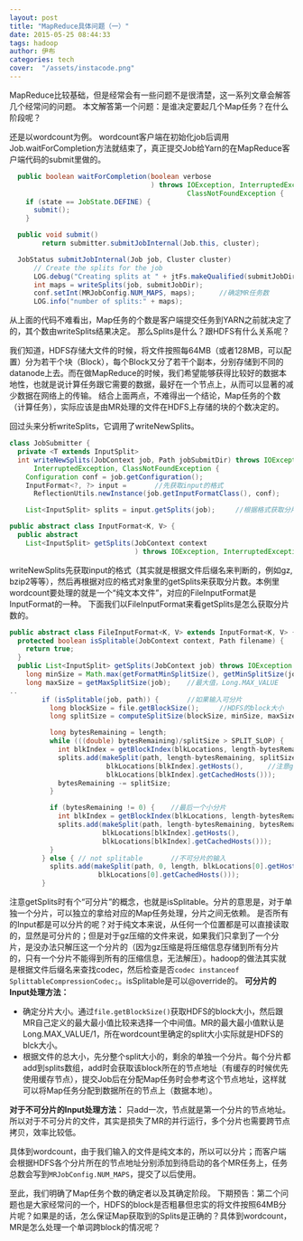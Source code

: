 ```yaml
---
layout: post
title: "MapReduce具体问题（一）"
date: 2015-05-25 08:44:33
tags: hadoop
author: 伊布
categories: tech
cover:  "/assets/instacode.png"
---
```



MapReduce比较基础，但是经常会有一些问题不是很清楚，这一系列文章会解答几个经常问的问题。
本文解答第一个问题：是谁决定要起几个Map任务？在什么阶段呢？

还是以wordcount为例。
wordcount客户端在初始化job后调用Job.waitForCompletion方法就结束了，真正提交Job给Yarn的在MapReduce客户端代码的submit里做的。

```java
  public boolean waitForCompletion(boolean verbose
                                   ) throws IOException, InterruptedException,
                                            ClassNotFoundException {
    if (state == JobState.DEFINE) {
      submit();
    }

  public void submit()
        return submitter.submitJobInternal(Job.this, cluster);

  JobStatus submitJobInternal(Job job, Cluster cluster)
      // Create the splits for the job
      LOG.debug("Creating splits at " + jtFs.makeQualified(submitJobDir));
      int maps = writeSplits(job, submitJobDir);
      conf.setInt(MRJobConfig.NUM_MAPS, maps);		//确定MR任务数
      LOG.info("number of splits:" + maps);
```

从上面的代码不难看出，Map任务的个数是客户端提交任务到YARN之前就决定了的，其个数由writeSplits结果决定。
那么Splits是什么？跟HDFS有什么关系呢？

我们知道，HDFS存储大文件的时候，将文件按照每64MB（或者128MB，可以配置）分为若干个块（Block），每个Block又分了若干个副本，分别存储到不同的datanode上去。而在做MapReduce的时候，我们希望能够获得比较好的数据本地性，也就是说计算任务跟它需要的数据，最好在一个节点上，从而可以显著的减少数据在网络上的传输。
结合上面两点，不难得出一个结论，Map任务的个数（计算任务），实际应该是由MR处理的文件在HDFS上存储的块的个数决定的。

回过头来分析writeSplits，它调用了writeNewSplits。

```java
class JobSubmitter {
  private <T extends InputSplit>
  int writeNewSplits(JobContext job, Path jobSubmitDir) throws IOException,
      InterruptedException, ClassNotFoundException {
    Configuration conf = job.getConfiguration();
    InputFormat<?, ?> input =		//先获取input的格式
      ReflectionUtils.newInstance(job.getInputFormatClass(), conf);

    List<InputSplit> splits = input.getSplits(job);		//根据格式获取分片数

public abstract class InputFormat<K, V> {
  public abstract
    List<InputSplit> getSplits(JobContext context
                               ) throws IOException, InterruptedException;
```

writeNewSplits先获取input的格式（其实就是根据文件后缀名来判断的，例如gz, bzip2等等），然后再根据对应的格式对象里的getSplits来获取分片数。本例里wordcount要处理的就是一个“纯文本文件”，对应的FileInputFormat是InputFormat的一种。
下面我们以FileInputFormat来看getSplits是怎么获取分片数的。

```java
public abstract class FileInputFormat<K, V> extends InputFormat<K, V> {
  protected boolean isSplitable(JobContext context, Path filename) {
    return true;
  }
  public List<InputSplit> getSplits(JobContext job) throws IOException {
    long minSize = Math.max(getFormatMinSplitSize(), getMinSplitSize(job));	//最小值，1
    long maxSize = getMaxSplitSize(job);	//最大值，Long.MAX_VALUE
..
        if (isSplitable(job, path)) {		//如果输入可分片
          long blockSize = file.getBlockSize();		//HDFS的block大小
          long splitSize = computeSplitSize(blockSize, minSize, maxSize);

          long bytesRemaining = length;
          while (((double) bytesRemaining)/splitSize > SPLIT_SLOP) {
            int blkIndex = getBlockIndex(blkLocations, length-bytesRemaining);
            splits.add(makeSplit(path, length-bytesRemaining, splitSize,
                        blkLocations[blkIndex].getHosts(),		//注意getHosts
                        blkLocations[blkIndex].getCachedHosts()));
            bytesRemaining -= splitSize;
          }

          if (bytesRemaining != 0) {	//最后一个小分片
            int blkIndex = getBlockIndex(blkLocations, length-bytesRemaining);
            splits.add(makeSplit(path, length-bytesRemaining, bytesRemaining,
                       blkLocations[blkIndex].getHosts(),
                       blkLocations[blkIndex].getCachedHosts()));
          }
        } else { // not splitable		//不可分片的输入
          splits.add(makeSplit(path, 0, length, blkLocations[0].getHosts(),
                      blkLocations[0].getCachedHosts()));
        }
```

注意getSplits时有个“可分片”的概念，也就是isSplitable。分片的意思是，对于单独一个分片，可以独立的拿给对应的Map任务处理，分片之间无依赖。
是否所有的Input都是可以分片的呢？对于纯文本来说，从任何一个位置都是可以直接读取的，显然是可分片的；但是对于gz压缩的文件来说，如果我们只拿到了一个分片，是没办法只解压这一个分片的（因为gz压缩是将压缩信息存储到所有分片的，只有一个分片不能得到所有的压缩信息，无法解压）。hadoop的做法其实就是根据文件后缀名来查找codec，然后检查是否`codec instanceof SplittableCompressionCodec;`。isSplitable是可以@override的。
**可分片的Input处理方法：**

- 确定分片大小。通过`file.getBlockSize()`获取HDFS的block大小，然后跟MR自己定义的最大最小值比较来选择一个中间值。MR的最大最小值默认是Long.MAX_VALUE/1，所在wordcount里确定的split大小实际就是HDFS的blck大小。
- 根据文件的总大小，先分整个split大小的，剩余的单独一个分片。每个分片都add到splits数组，add时会获取该block所在的节点地址（有缓存的时候优先使用缓存节点），提交Job后在分配Map任务时会参考这个节点地址，这样就可以将Map任务分配到数据所在的节点上（数据本地）。

**对于不可分片的Input处理方法：**
只add一次，节点就是第一个分片的节点地址。所以对于不可分片的文件，其实是损失了MR的并行运行，多个分片也需要跨节点拷贝，效率比较低。

具体到wordcount，由于我们输入的文件是纯文本的，所以可以分片；而客户端会根据HDFS各个分片所在的节点地址分别添加到待启动的各个MR任务上，任务总数会写到`MRJobConfig.NUM_MAPS`，提交了以后使用。

至此，我们明确了Map任务个数的确定者以及其确定阶段。
下期预告：第二个问题也是大家经常问的一个，HDFS的block是否粗暴但忠实的将文件按照64MB分片呢？如果是的话，怎么保证Map获取到的Splits是正确的？具体到wordcount，MR是怎么处理一个单词跨block的情况呢？
